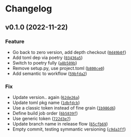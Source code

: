 # Changelog

<!--next-version-placeholder-->

## v0.1.0 (2022-11-22)
### Feature
* Go back to zero version, add depth checkout ([`0d49b0f`](https://github.com/tylerhjones/multi-search/commit/0d49b0f7fe94505c7f0e916914e00335aeab330b))
* Add toml dep via poetry ([`03436a5`](https://github.com/tylerhjones/multi-search/commit/03436a55c648cf26f3cadf41d7c0f0e086f1bbd4))
* Switch to poetry fully ([`a8b589b`](https://github.com/tylerhjones/multi-search/commit/a8b589be9398befed2642e8fd81e444dd1b8217b))
* Remove setup.py, use project.toml ([`b800ce0`](https://github.com/tylerhjones/multi-search/commit/b800ce06a94856e1b72dfaebbb96a4aa78b717fe))
* Add semantic to workflow ([`59bfda2`](https://github.com/tylerhjones/multi-search/commit/59bfda21944b272cac6473df959fcbfdf00743bd))

### Fix
* Update version.. again ([`62de26a`](https://github.com/tylerhjones/multi-search/commit/62de26a363c7533deb5d51030672ffcd86bf0a36))
* Update toml pkg name ([`1dbfdcb`](https://github.com/tylerhjones/multi-search/commit/1dbfdcb2a2c614068564f15f72925ef61dee2404))
* Use a classic token instead of fine grain ([`1b986d6`](https://github.com/tylerhjones/multi-search/commit/1b986d6dee82cc27b0ef0017b46ebeeed55330bc))
* Define build job order ([`6b5839f`](https://github.com/tylerhjones/multi-search/commit/6b5839f6072577e69e8f89f8aed311d3f35f2316))
* Use generic token ([`722d3e7`](https://github.com/tylerhjones/multi-search/commit/722d3e76f0d6ead5051fe54b342f713219ee88f5))
* Update branch name in release flow ([`65cfb69`](https://github.com/tylerhjones/multi-search/commit/65cfb696a0edff0ae950557466f70690751449bf))
* Empty commit, testing symmantic versioning ([`c9da3ff`](https://github.com/tylerhjones/multi-search/commit/c9da3ff2af127de3eabd8659b5542bb19169e6e3))
